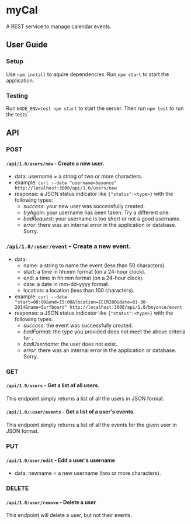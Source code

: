 # myCal
A REST service to manage calendar events.

## User Guide
### Setup
Use `npm install` to aquire dependencies.
Run `npm start` to start the application.

### Testing
Run `NODE_ENV=test npm start` to start the server.
Then run `npm test` to run the tests`

## API
### POST
#### `/api/1.0/users/new` - Create a new user.
- data: username = a string of two or more characters.
- example: `curl --data "username=beyonce" http://localhost:3000/api/1.0/users/new`
- response: a JSON status indicator like `{"status":<type>}` with the following types:
  - *success*: your new user was successfully created.
  - *tryAgain*: your username has been taken.  Try a different one.
  - *badRequest*: your username is too short or not a good username.
  - *error*: there was an internal error in the application or database.  Sorry.

### `/api/1.0/:user/event` - Create a new event.
- data:
  - name: a string to name the event (less than 50 characters).
  - start: a time in hh:mm format (on a 24-hour clock).
  - end: a time in hh:mm format (on a 24-hour clock).
  - date: a date in mm-dd-yyyy format.
  - location: a location (less than 100 characters).
- example: `curl --data "start=08:00&end=15:00&location=ECCR200&date=01-30-2014&name=Surfboard" http://localhost:3000/api/1.0/beyonce/event`
- response: a JSON status indicator like `{"status":<type>}` with the following types:
  - *success*: the event was successfully created.
  - *bad<Data>Format*: the <data> type you provided does not meet the above criteria for <data>.
  - *badUsername*: the user does not exist.
  - *error*: there was an internal error in the application or database.  Sorry.

### GET
#### `/api/1.0/users` - Get a list of all users.
This endpoint simply returns a list of all the users in JSON format.

#### `/api/1.0/:user/events` - Get a list of a user's events.
This endpoint simply returns a list of all the events for the given user in JSON format.

### PUT
#### `/api/1.0/user/edit` - Edit a user's username
- data: newname = a new username (two or more characters).


### DELETE
#### `/api/1.0/user/remove` - Delete a user
This endpoint will delete a user, but not their events.
